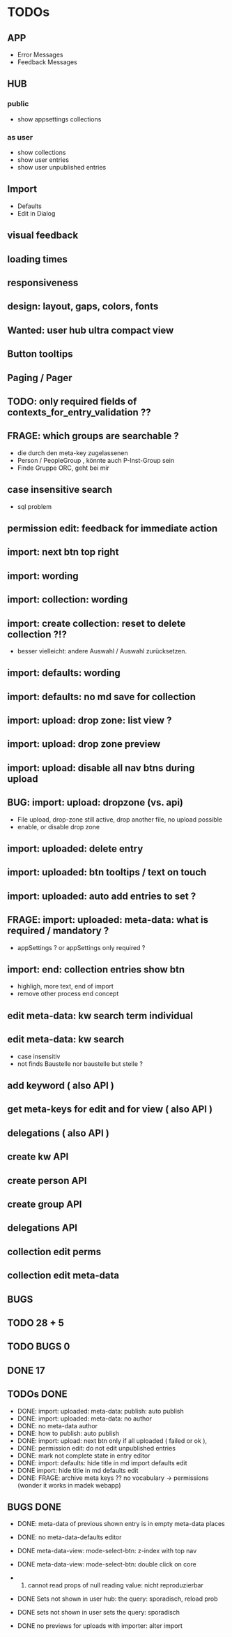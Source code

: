 # TODOs

## APP

- Error Messages
- Feedback Messages

## HUB

### public

- show appsettings collections

### as user

- show collections
- show user entries
- show user unpublished entries

## Import

- Defaults
- Edit in Dialog

## visual feedback

## loading times

## responsiveness

## design: layout, gaps, colors, fonts

## Wanted: user hub ultra compact view

## Button tooltips

## Paging / Pager

## TODO: only required fields of contexts_for_entry_validation ??

## FRAGE: which groups are searchable ?

- die durch den meta-key zugelassenen
- Person / PeopleGroup ,  könnte auch P-Inst-Group sein
- Finde Gruppe ORC, geht bei mir

## case insensitive search

- sql problem

## permission edit: feedback for immediate action

## import: next btn top right

## import: wording

## import: collection: wording

## import: create collection: reset to delete collection ?!?

- besser vielleicht: andere Auswahl / Auswahl zurücksetzen.

## import: defaults: wording

## import: defaults: no md save for collection

## import: upload: drop zone: list view ?

## import: upload: drop zone preview

## import: upload: disable all nav btns during upload

## BUG: import: upload: dropzone (vs. api)

- File upload, drop-zone still active, drop another file, no upload possible
- enable, or disable drop zone

## import: uploaded: delete entry

## import: uploaded: btn tooltips / text on touch

## import: uploaded: auto add entries to set ?

## FRAGE: import: uploaded: meta-data: what is required / mandatory ?

- appSettings ? or appSettings only required ?

## import: end: collection entries show btn

- highligh, more text, end of import
- remove other process end concept

## edit meta-data: kw search term individual

## edit meta-data: kw search

- case insensitiv
- not finds Baustelle nor baustelle but stelle ?

## add keyword ( also API )

## get meta-keys for edit and for view ( also API )

## delegations ( also API )

## create kw API

## create person API

## create group API

## delegations API

## collection edit perms

## collection edit meta-data

## BUGS

## TODO 28 + 5

## TODO BUGS 0

## DONE 17

## TODOs DONE

- DONE: import: uploaded: meta-data: publish: auto publish
- DONE: import: uploaded: meta-data: no author
- DONE: no meta-data author
- DONE: how to publish: auto publish
- DONE: import: upload: next btn only if all uploaded ( failed or ok ),
- DONE: permission edit: do not edit unpublished entries
- DONE: mark not complete state in entry editor
- DONE: import: defaults: hide title in md import defaults edit
- DONE import: hide title in md defaults edit
- DONE: FRAGE: archive meta keys ?? no vocabulary -> permissions (wonder it works in madek webapp)

## BUGS DONE

- DONE: meta-data of previous shown entry is in empty meta-data places
- DONE: no meta-data-defaults editor
- DONE meta-data-view: mode-select-btn: z-index with top nav
- DONE meta-data-view: mode-select-btn: double click on core
- 1. cannot read props of null reading value: nicht reproduzierbar

- DONE Sets not shown in user hub: the query: sporadisch, reload prob
- DONE sets not shown in user sets the query: sporadisch
- DONE no previews for uploads with importer: alter import
